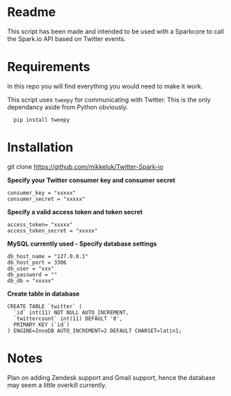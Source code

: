 
Readme
=============

This script has been made and intended to be used with a Sparkcore to call the Spark.io API based on Twitter events.



Requirements
=========================

In this repo you will find everything you would need to make it work.

This script uses `tweepy` for communicating with Twitter.  This is the only dependancy aside from Python obviously.

```
  pip install tweepy
```


Installation
============
git clone https://github.com/mikkeluk/Twitter-Spark-io

**Specify your Twitter consumer key and consumer secret**
```
consumer_key = "xxxxx"
consumer_secret = "xxxxx"
```

**Specify a valid access token and token secret**
```
access_token= "xxxxx"
access_token_secret = "xxxxx"
```

**MySQL currently used - Specify database settings**
```
db_host_name = "127.0.0.1"
db_host_port = 3306
db_user = "xxx"
db_password = ""
db_db = "xxxxx"
```

**Create table in database**
```
CREATE TABLE `twitter` (
  `id` int(11) NOT NULL AUTO_INCREMENT,
  `twittercount` int(11) DEFAULT '0',
  PRIMARY KEY (`id`)
) ENGINE=InnoDB AUTO_INCREMENT=2 DEFAULT CHARSET=latin1;
```

Notes
=========================
Plan on adding Zendesk support and Gmail support, hence the database may seem a little overkill currently.
